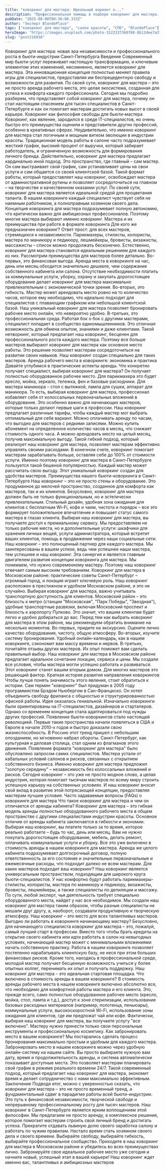 ```yaml
---
title: "коворкинг для мастера: Идеальный вариант о..."
description: "Профессиональная помощь в подборе коворкинг для мастера. Комплексное исследование рыночных предложений. Сделайте правильный выбор с помощью наших экспертов"
pubDate: "2025-08-08T00:36:06.333Z"
author: "Эксперт BlondePlace"
tags: ["коворкинг для мастера", "салон красоты", "СПб", "BlondePlace"]
heroImage: "https://images.unsplash.com/photo-1522337360788-8b13dee7a37e?q=80&w=800&auto=format&fit=crop"
slug: "post216016"
---
```


Коворкинг для мастера: новая эра независимости и профессионального роста в бьюти-индустрии Санкт-Петербурга Введение Современный мир бьюти-услуг переживает настоящую трансформацию, и ключевым элементом этих изменений, несомненно, является коворкинг для мастера. Эта инновационная концепция полностью меняет правила игры для специалистов, предоставляя им беспрецедентную свободу и возможности для развития. По своей сути, коворкинг для мастера – это не просто аренда рабочего места, это целая экосистема, созданная для успеха и комфорта каждого профессионала. Сегодня мы подробно разберем, что представляет собой коворкинг для мастера, почему он стал настоящим спасением для тысяч специалистов в Санкт-Петербурге и как он помогает мастерам достигать новых высот в своей карьере. Коворкинг как философия свободы для бьюти-мастера Коворкинг, как явление, зародился в среде IT-специалистов, но очень быстро его преимущества оценили и представители других профессий, особенно в креативных сферах. Неудивительно, что именно коворкинг для мастера стал логичным и мощным витком эволюции в индустрии красоты. Традиционная модель работы в салоне часто подразумевает жесткий график, высокий процент от выручки, который забирает работодатель, и ограниченную возможность для формирования личного бренда. Действительно, коворкинг для мастера предлагает кардинально иной подход. Это пространство, где главный – сам мастер. Он сам выстраивает свой график, сам устанавливает цены на свои услуги и сам общается со своей клиентской базой. Такой формат работы, который предоставляет наш коворкинг, освобождает мастера от административной рутины и позволяет сосредоточиться на главном – на творчестве и качественном оказании услуг. По своей сути, коворкинг для мастера является идеальной средой для процветания таланта. В нашем коворкинге каждый специалист чувствует себя не наемным работником, а полноправным хозяином своего дела. Концепция коворкинга для мастера подразумевает полную автономию, что критически важно для амбициозных профессионалов. Поэтому многие мастера выбирают именно коворкинг. Мастера и их преимущества при работе в формате коворкинга Для кого же предназначен коворкинг? Ответ прост: для всех мастеров, стремящихся к независимости. Парикмахеры, стилисты, колористы, мастера по маникюру и педикюру, лешмейкеры, бровисты, визажисты, массажисты – список можно продолжать бесконечно. Естественно, коворкинг для мастера становится идеальным решением для каждого из них. Рассмотрим преимущества для мастеров более детально. Во-первых, это финансовая выгода. Аренда места в коворкинге на час, день или месяц обходится значительно дешевле, чем содержание собственного кабинета или салона. Отсутствие необходимости платить за коммунальные услуги, уборку, охрану и закупать дорогостоящее оборудование делает коворкинг для мастера максимально привлекательным с экономической точки зрения. Во-вторых, это гибкость. Мастер может арендовать место ровно на то количество часов, которое ему необходимо, что идеально подходит для специалистов с плавающим графиком или небольшой клиентской базой. Наш уникальный коворкинг для мастера позволяет бронировать рабочее место онлайн, что невероятно удобно. В-третьих, это профессиональная среда. Работая бок о бок с другими мастерами, специалист попадает в сообщество единомышленников. Это отличная возможность для обмена опытом, знаниями и даже клиентами. Такой нетворкинг, который предлагает наш коворкинг, бесценен для профессионального роста каждого мастера. Поэтому все больше мастеров выбирают коворкинг для мастера как основное место работы. Это решение позволяет мастерам сосредоточиться на развитии своих навыков. Наш коворкинг создан специально для таких мастеров. Аренда рабочего места в коворкинге: экономика и практика Давайте углубимся в практические аспекты аренды. Что конкретно получает специалист, выбирая коворкинг для мастера? Он получает полностью оборудованное рабочее место. Для парикмахера это будет кресло, мойка, зеркало, тележка, фен и базовые расходники. Для мастера маникюра – стол с вытяжкой, лампа для сушки, аппарат для маникюра. То есть, выбирая коворкинг для мастера, профессионал избавляет себя от колоссальных первоначальных вложений в оборудование. Это особенно важно для начинающих мастеров, которые только делают первые шаги в профессии. Наш коворкинг предлагает различные тарифы, чтобы каждый мастер мог выбрать оптимальный для себя вариант. Можно оплачивать аренду по часам, что выгодно для мастеров с редкими записями. Можно купить абонемент на определенное количество часов в месяц, что снижает стоимость одного часа. А можно арендовать место на целый месяц, получив максимальную выгоду. Такой гибкий подход, который реализует наш коворкинг для мастера, позволяет мастерам эффективно управлять своими расходами. В конечном счете, коворкинг помогает мастерам зарабатывать больше, оставляя себе до 100% от стоимости услуги. Именно поэтому коворкинг для мастера в Санкт-Петербурге пользуется такой бешеной популярностью. Каждый мастер может рассчитать свою выгоду. Этот уникальный коворкинг создан для удобства мастеров. Преимущества нашего бьюти-коворкинга в Санкт-Петербурге Наш коворкинг – это не просто стены и оборудование. Это продуманное до мелочей пространство, созданное для комфорта как мастеров, так и их клиентов. Безусловно, коворкинг для мастера должен быть не только функциональным, но и эстетически привлекательным. Стильный дизайн, удобная зона ожидания для клиентов с бесплатным Wi-Fi, кофе и чаем, чистота и порядок – все это формирует положительное впечатление и повышает статус самого мастера в глазах клиента. Выбирая наш коворкинг для мастера, вы получаете доступ к премиальному сервису. Мы предоставляем не только рабочие места, но и дополнительные услуги: шкафчики для хранения личных вещей, услуги администратора, который встретит ваших клиентов, помощь в продвижении через наши социальные сети. Наш коворкинг – это полноценный партнер для каждого мастера. Мы заинтересованы в вашем успехе, ведь чем успешнее наши мастера, тем успешнее и наш коворкинг. Эта синергия и является главным двигателем развития концепции коворкинга для мастера. Мы понимаем, что нужно современному мастеру. Поэтому наш коворкинг отвечает самым высоким требованиям. Коворкинг для мастера в Московском районе: практические советы Санкт-Петербург – огромный город, и локация играет ключевую роль. Наш коворкинг расположен в престижном и удобном Московском районе, и это не случайно. Выбирая коворкинг для мастера, важно учитывать транспортную доступность для клиентов. Московский район – это близость к метро (станции "Московская", "Парк Победы", "Звездная"), удобные транспортные развязки, включая Московский проспект и близость к аэропорту Пулково. Это значит, что вашим клиентам будет легко и удобно добираться до вас. Перед тем как выбрать коворкинг для мастера в этом районе, мы рекомендуем обратить внимание на несколько моментов. Во-первых, придите на экскурсию. Оцените лично качество оборудования, чистоту, общую атмосферу. Во-вторых, изучите систему бронирования. Удобный онлайн-календарь, как в нашем коворкинге, сэкономит вам массу времени и нервов. В-третьих, почитайте отзывы других мастеров. Их опыт поможет вам сделать правильный выбор. Наш коворкинг для мастера в Московском районе предлагает идеальное сочетание локации, сервиса и цены. Мы создали все условия, чтобы мастера могли успешно работать и развиваться. Этот коворкинг станет вашим вторым домом. Для многих мастеров это решающий фактор. Краткая история развития направления коворкингов Чтобы лучше понять значимость этого явления, стоит обратиться к истории. Сам термин "коворкинг" был придуман в 2005 году программистом Брэдом Ньюбергом в Сан-Франциско. Он хотел объединить свободу фриланса с общностью и структурированностью офисной работы. Идея оказалась гениальной. Изначально коворкинги были ориентированы на IT-специалистов, дизайнеров и стартаперов. Однако со временем концепция стала адаптироваться под нужды других профессий. Появление бьюти-коворкингов стало настоящей революцией. Первые такие пространства начали появляться в США и Европе в начале 2010-х годов и быстро доказали свою жизнеспособность. В Россию этот тренд пришел с небольшим опозданием, но мгновенно набрал обороты. Санкт-Петербург, как культурная и деловая столица, стал одним из флагманов этого движения. Появление формата "коворкинг для мастера" было обусловлено запросом самих специалистов. Мастера устали от кабальных условий салонов и рисков, связанных с открытием собственного бизнеса. Именно коворкинг для мастера предложил "золотую середину" – независимость без колоссальных вложений и рисков. Сегодня коворкинг – это уже не просто модное слово, а целая индустрия, которая помогает тысячам мастеров по всему миру строить успешную карьеру на собственных условиях. И наш коворкинг вносит свой вклад в развитие этой потрясающей концепции, предоставляя мастерам лучшие условия. Часто задаваемые вопросы (FAQs) о коворкинге для мастера Что такое коворкинг для мастера и чем он отличается от аренды кабинета? Коворкинг для мастера – это гибкая модель аренды полностью оборудованного рабочего места в общем пространстве с другими специалистами индустрии красоты. Основное отличие от аренды кабинета заключается в гибкости и экономии. Выбирая наш коворкинг, вы платите только за то время, которое реально работаете – будь то час, день или месяц. Вам не нужно покупать дорогостоящее оборудование, мебель, делать ремонт, оплачивать коммунальные услуги и уборку. Все это уже включено в стоимость аренды в нашем коворкинге для мастера. Аренда же целого кабинета подразумевает долгосрочный договор, полную ответственность за его состояние и значительные первоначальные и ежемесячные расходы, что подходит далеко не всем мастерам. Для каких мастеров подходит ваш коворкинг? Наш коворкинг является универсальным пространством, подходящим для широкого круга бьюти-специалистов. У нас комфортно будут работать парикмахеры-стилисты, колористы, мастера по маникюру и педикюру, визажисты, бровисты, лешмейкеры, а также специалисты по депиляции и массажу. По сути, любой эксперт, чья деятельность требует специально оборудованного места, найдет у нас все необходимое. Мы создали наш коворкинг для мастера таким образом, чтобы разные специалисты не мешали друг другу, а, наоборот, создавали продуктивную и творческую атмосферу. Наш коворкинг – это место для всех талантливых мастеров. Выгодно ли работать в коворкинге начинающему мастеру? Безусловно, для начинающего специалиста коворкинг для мастера – это, пожалуй, самый лучший старт в профессии. Вместо того чтобы брать кредиты на открытие своего кабинета или идти работать в салон на невыгодных условиях, начинающий мастер может с минимальными вложениями начать собственную практику. Работа в нашем коворкинге позволяет постепенно нарабатывать клиентскую базу, не неся при этом больших финансовых рисков. Кроме того, находясь в профессиональной среде, молодой мастер получает бесценную возможность учиться у более опытных коллег, перенимать их опыт и получать поддержку. Наш коворкинг для мастера – это идеальная стартовая площадка. Что включено в стоимость аренды в вашем коворкинге? В стоимость аренды рабочего места в нашем коворкинге включено абсолютно все, что необходимо для комфортной работы мастера и его клиента. Это, прежде всего, само полностью оборудованное рабочее место (кресло, мойка, стол, лампа и т.д.), доступ к зоне стерилизации, использование базовых расходных материалов (например, полотенца, пеньюары), коммунальные услуги, высокоскоростной Wi-Fi, использование зоны ожидания для клиентов, где им предложат чай или кофе. Фактически, выбирая наш коворкинг для мастера, вы получаете услугу "все включено". Мастеру нужно принести только свои персональные инструменты и профессиональную косметику. Как забронировать место в вашем коворкинге? Мы постарались сделать процесс бронирования максимально простым и удобным для каждого мастера. Забронировать место в нашем коворкинге можно через удобную онлайн-систему на нашем сайте. Вы просто выбираете нужную вам дату, время и продолжительность аренды, и система автоматически показывает доступные места. Это позволяет мастерам планировать свой график в режиме реального времени 24/7. Такой современный подход, который предлагает наш коворкинг для мастера, экономит время и делает сотрудничество с нами максимально эффективным. Заключение Подводя итог, можно с уверенностью сказать, что коворкинг для мастера – это не просто временный тренд, а фундаментальный сдвиг в парадигме работы всей бьюти-индустрии. Это путь к финансовой независимости, творческой свободе и непрерывному профессиональному росту для тысяч мастеров. Наш коворкинг в Санкт-Петербурге является ярким воплощением этой философии. Мы предлагаем не просто аренду, а комплексное решение, которое помогает мастерам строить свой личный бренд и достигать успеха. Прекратите отдавать львиную долю своего заработка салону и работать по чужим правилам. Настало время стать хозяином своего дела и своего времени. Выбирайте свободу, выбирайте гибкость, выбирайте профессиональное сообщество. Приходите в наш коворкинг для мастера в Московском районе и убедитесь во всех преимуществах лично. Забронируйте свое идеальное рабочее место уже сегодня и начните новый, успешный этап в вашей карьере! Наш коворкинг ждет именно вас, талантливых и амбициозных мастеров